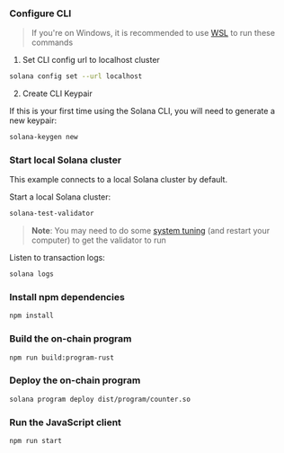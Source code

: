 ### Configure CLI

> If you're on Windows, it is recommended to use [WSL](https://docs.microsoft.com/en-us/windows/wsl/install-win10) to run these commands

1. Set CLI config url to localhost cluster

```bash
solana config set --url localhost
```

2. Create CLI Keypair

If this is your first time using the Solana CLI, you will need to generate a new keypair:

```bash
solana-keygen new
```

### Start local Solana cluster

This example connects to a local Solana cluster by default.

Start a local Solana cluster:

```bash
solana-test-validator
```

> **Note**: You may need to do some [system tuning](https://docs.solana.com/running-validator/validator-start#system-tuning) (and restart your computer) to get the validator to run

Listen to transaction logs:

```bash
solana logs
```

### Install npm dependencies

```bash
npm install
```

### Build the on-chain program

```bash
npm run build:program-rust
```

### Deploy the on-chain program

```bash
solana program deploy dist/program/counter.so
```

### Run the JavaScript client

```bash
npm run start
```
